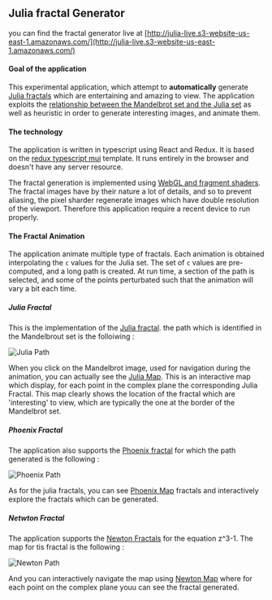 ## Julia fractal Generator

you can find the fractal generator live at [http://julia-live.s3-website-us-east-1.amazonaws.com/](http://julia-live.s3-website-us-east-1.amazonaws.com/)

#### Goal of the application
This experimental application, which attempt to **automatically** generate [Julia fractals](https://en.wikipedia.org/wiki/Julia_set) which are entertaining  and amazing to view. The application exploits the [relationship  between the Mandelbrot set and the Julia set](https://www.karlsims.com/julia.html) as well as heuristic  in order to generate interesting  images, and animate them.

#### The technology
The application is written  in typescript using React and Redux. It is based on the [redux typescript mui](https://www.npmjs.com/package/cra-template-redux-typescript-mui) template. It runs entirely in the browser and doesn't have any server resource.

The fractal generation is implemented using [WebGL and fragment shaders](https://webglfundamentals.org/webgl/lessons/webgl-shaders-and-glsl.html). The fractal images have by their nature a lot of details, and so to prevent aliasing, the pixel sharder regenerate images which have double resolution of the viewport. Therefore this application require a recent device to run properly. 

#### The Fractal Animation
The application animate multiple type of fractals. Each animation is obtained interpolating the `c` values for the Julia set. The set of `c` values are pre-computed, and a long path is created. At run time, a section of the path is selected, and some of the points perturbated such that the animation will vary a bit each time.


##### Julia Fractal 
This is the implementation of the [Julia fractal](https://en.wikipedia.org/wiki/Julia_set). the path which is identified in the Mandelbrout set is the folloiwing :

![Julia Path](https://julia-live.s3.amazonaws.com/JuliaPath.png)

When you click on the Mandelbrot image, used for navigation during the animation, you can actually see the [Julia Map](http://julia-live.s3-website-us-east-1.amazonaws.com/mapClassic). This is an interactive map which display, for each point in the complex plane the corresponding Julia Fractal. This map clearly shows the location of the fractal which are 'interesting' to view, which are typically the one at the border of the Mandelbrot  set.

##### Phoenix Fractal
The application also supports the [Phoenix fractal](http://usefuljs.net/fractals/docs/mandelvariants.html) for which the path generated is the following :

![Phoenix Path](https://julia-live.s3.amazonaws.com/PhoenixPath.png)

As for the julia fractals, you can see [Phoenix Map](http://julia-live.s3-website-us-east-1.amazonaws.com/mapPhoenix) fractals and interactively explore the fractals which can be generated.

##### Netwton Fractal
The application supports the [Newton Fractals](https://en.wikipedia.org/wiki/Newton_fractal) for the equation z^3-1. The map for tis fractal is the following :

![Newton Path](https://julia-live.s3.amazonaws.com/NewtonPath.png)

And  you can interactively navigate the map using [Newton Map](http://julia-live.s3-website-us-east-1.amazonaws.com/mapNewton)  where for each point on the complex plane youu can see the fractal generated. 
